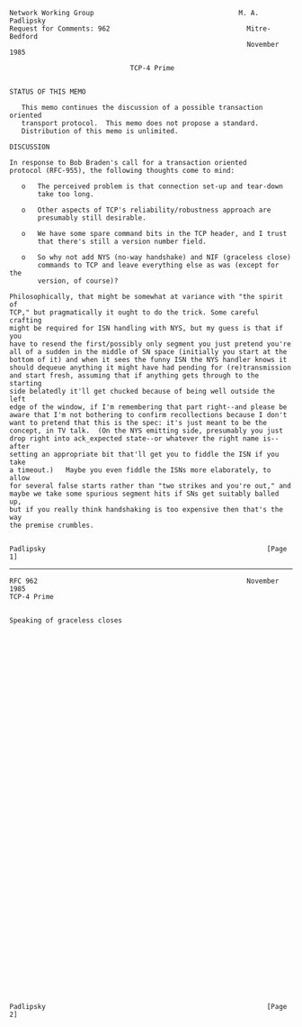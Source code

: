     Network Working Group                                    M. A. Padlipsky
    Request for Comments: 962                                  Mitre-Bedford
                                                               November 1985

                                  TCP-4 Prime


    STATUS OF THIS MEMO

       This memo continues the discussion of a possible transaction oriented
       transport protocol.  This memo does not propose a standard.
       Distribution of this memo is unlimited.

    DISCUSSION

    In response to Bob Braden's call for a transaction oriented
    protocol (RFC-955), the following thoughts come to mind:

       o   The perceived problem is that connection set-up and tear-down
           take too long.

       o   Other aspects of TCP's reliability/robustness approach are
           presumably still desirable.

       o   We have some spare command bits in the TCP header, and I trust
           that there's still a version number field.

       o   So why not add NYS (no-way handshake) and NIF (graceless close)
           commands to TCP and leave everything else as was (except for the
           version, of course)?

    Philosophically, that might be somewhat at variance with "the spirit of
    TCP," but pragmatically it ought to do the trick. Some careful crafting
    might be required for ISN handling with NYS, but my guess is that if you
    have to resend the first/possibly only segment you just pretend you're
    all of a sudden in the middle of SN space (initially you start at the
    bottom of it) and when it sees the funny ISN the NYS handler knows it
    should dequeue anything it might have had pending for (re)transmission
    and start fresh, assuming that if anything gets through to the starting
    side belatedly it'll get chucked because of being well outside the left
    edge of the window, if I'm remembering that part right--and please be
    aware that I'm not bothering to confirm recollections because I don't
    want to pretend that this is the spec: it's just meant to be the
    concept, in TV talk.  (On the NYS emitting side, presumably you just
    drop right into ack_expected state--or whatever the right name is--after
    setting an appropriate bit that'll get you to fiddle the ISN if you take
    a timeout.)   Maybe you even fiddle the ISNs more elaborately, to allow
    for several false starts rather than "two strikes and you're out," and
    maybe we take some spurious segment hits if SNs get suitably balled up,
    but if you really think handshaking is too expensive then that's the way
    the premise crumbles.


    Padlipsky                                                       [Page 1]

------------------------------------------------------------------------

``` newpage
RFC 962                                                    November 1985
TCP-4 Prime


Speaking of graceless closes
















































Padlipsky                                                       [Page 2]
```
